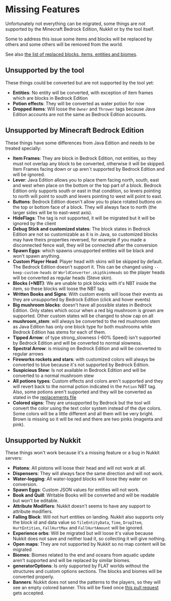# Missing Features
Unfortunately not everything can be migrated, some things are not supported by the Minecraft Bedrock Edition, Nukkit 
or by the tool itself.

Some to address this issue some items and blocks will be replaced by others and some others will be removed from the 
world.

See also [the list of replaced blocks, items, entities and biomes](REPLACEMENTS.md).

## Unsupported by the tool
These things could be converted but are not supported by the tool yet:
* **Entities**: No entity will be converted, with exception of item frames which are blocks in Bedrock Edition
* **Potion effects**: They will be converted as water potion for now
* **Dropped items**: Will loose the `Owner` and `Thrower` tags because Java Edition accounts are not the same as Bedrock Edition accounts.

## Unsupported by Minecraft Bedrock Edition
These things have some differences from Java Edition and needs to be treated specially:
* **Item Frames**: They are block in Bedrock Edition, not entities, so they must not overlap any block
to be converted, otherwise it will be skipped. Item Frames facing down or up aren`t supported by Bedrock Edition and will
be ignored.
* **Lever**: Java Edition allows you to place them facing north, south, east and west when place on the bottom 
or the top part of a block. Bedrock Edition only supports south or east in that condition, so levers pointing to north
will point to south and levers pointing to west will point to east.
* **Buttons**: Bedrock Edition doesn't allow you to place rotated buttons on the top or bottom face of a block. 
They will always face to north (the larger sides will be to east-west axis).
* **HideFlags**: The tag is not supported, it will be migrated but it will be ignored by the client
* **Debug Stick and customized states**: The block states in Bedrock Edition are not so customizable as it is in Java,
so customized blocks may have theirs properties reversed, for example if you made a disconnected fence wall, they will
be connected after the conversion
* **Spawn Eggs**: which spawns unsupported entities will be black and won't spawn anything.
* **Custom Player Head**: Player head with skins will be skipped by default. The Bedrock Edition doesn't support it.
This can be changed using `--keep-custom-heads` or `WorldConverter.skipSkinHeads` so the player heads will be converted as regular heads (Steve skin).
* **Blocks (+NBT)**: We are unable to pick blocks with it's NBT inside the item, so these blocks will loose the NBT tag.
* **Written Books and Signs**: With custom events will loose their events as they are unsupported by Bedrock Edition (click and hover events)
* **Big mushroom blocks**:  doesn't have all possible states in Bedrock Edition. Only states which occur when a red big 
                            mushroom is grown are supported. Other custom states will be changed to show cap on all
* **mushroom_stem**: will always be converted to the red mushroom stem as Java Edition has only one block type for both 
                    mushrooms while Bedrock Edition has stems for each of them.
* **Tipped Arrow**: of type strong_slowness (-60% Speed) isn't supported by Bedrock Edition and will be converted to normal slowness.
* **Spectral Arrow**: is missing on Bedrock Edition and will be converted to regular arrows
* **Fireworks rockets and stars**: with customized colors will always be converted to blue because it's not supported by Bedrock Edition.
* **Suspicious Stew**: Is not available in Bedrock Edition and will be converted to a normal mushroom stew
* **All potions types**: Custom effects and colors aren't supported and they will revert back to the normal potion indicated in the `Potion` NBT tag.
    Also, some potions aren't supported and they will be converted as stated in the [replacements file](REPLACEMENTS.md)
* **Colored signs**: They are unsupported by Bedrock but the tool will convert the color using the text color system instead
of the dye colors. Some colors will be a little different and all them will be very bright. 
Brown is missing so it will be red and there are two pinks (magenta and pink).

## Unsupported by Nukkit
These things won't work because it's a missing feature or a bug in Nukkit servers:
* **Pistons**: All pistons will loose their head and will not work at all.
* **Dispensers**: They will always face the same direction and will not work.
* **Water-logging**: All water-logged blocks will loose they water on conversion. 
* **Spawn Eggs**: Custom JSON values for entities will not work.
* **Book and Quill**: Writable Books will be converted and will be readable but won't be editable.
* **Attribute Modifiers**: Nukkit doesn't seems to have any support to attribute modifiers.
* **Falling Block**: Will not hurt entities on landing. Nukkit also supports only the block id and data value so
`TileEntityData`, `Time`, `DropItem`, `HurtEntities`, `FallHurtMax` and `FallHurtAmount` will be ignored. 
* **Experience orbs**: Will be migrated but will loose it's value because Nukkit does not save and neither load it, 
so collecting it will give nothing.
* **Open maps**: They are not supported by Nukkit so no map content will be migrated
* **Biomes**: Biomes related to the end and oceans from aquatic update aren't supported and will be replaced by similar biomes.
* **generatorOptions**: Is only supported by FLAT worlds without the structures and custom options sections. The blocks and biomes will be converted properly.
* **Banners**: Nukkit does not send the patterns to the players, so they will see an empty colored banner. 
This will be fixed once [this pull request](https://github.com/NukkitX/Nukkit/pull/735) gets accepted.
